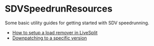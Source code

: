 # SDVSpeedrunResources

Some basic utility guides for getting started with SDV speedrunning.

- [How to setup a load remover in LiveSplit](./loadremover.md)
- [Downpatching to a specific version](./downpatching.md)
